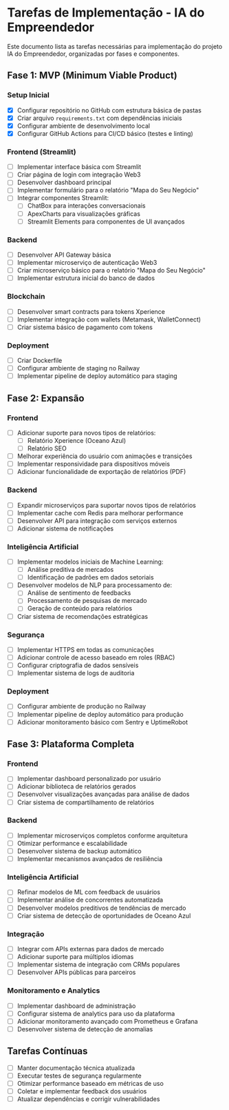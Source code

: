 # Tarefas de Implementação - IA do Empreendedor

Este documento lista as tarefas necessárias para implementação do projeto IA do Empreendedor, organizadas por fases e componentes.

## Fase 1: MVP (Minimum Viable Product)

### Setup Inicial

- [x] Configurar repositório no GitHub com estrutura básica de pastas
- [x] Criar arquivo `requirements.txt` com dependências iniciais
- [x] Configurar ambiente de desenvolvimento local
- [x] Configurar GitHub Actions para CI/CD básico (testes e linting)

### Frontend (Streamlit)

- [ ] Implementar interface básica com Streamlit
- [ ] Criar página de login com integração Web3
- [ ] Desenvolver dashboard principal
- [ ] Implementar formulário para o relatório "Mapa do Seu Negócio"
- [ ] Integrar componentes Streamlit:
  - [ ] ChatBox para interações conversacionais
  - [ ] ApexCharts para visualizações gráficas
  - [ ] Streamlit Elements para componentes de UI avançados

### Backend

- [ ] Desenvolver API Gateway básica
- [ ] Implementar microserviço de autenticação Web3
- [ ] Criar microserviço básico para o relatório "Mapa do Seu Negócio"
- [ ] Implementar estrutura inicial do banco de dados

### Blockchain

- [ ] Desenvolver smart contracts para tokens Xperience
- [ ] Implementar integração com wallets (Metamask, WalletConnect)
- [ ] Criar sistema básico de pagamento com tokens

### Deployment

- [ ] Criar Dockerfile
- [ ] Configurar ambiente de staging no Railway
- [ ] Implementar pipeline de deploy automático para staging

## Fase 2: Expansão

### Frontend

- [ ] Adicionar suporte para novos tipos de relatórios:
  - [ ] Relatório Xperience (Oceano Azul)
  - [ ] Relatório SEO
- [ ] Melhorar experiência do usuário com animações e transições
- [ ] Implementar responsividade para dispositivos móveis
- [ ] Adicionar funcionalidade de exportação de relatórios (PDF)

### Backend

- [ ] Expandir microserviços para suportar novos tipos de relatórios
- [ ] Implementar cache com Redis para melhorar performance
- [ ] Desenvolver API para integração com serviços externos
- [ ] Adicionar sistema de notificações

### Inteligência Artificial

- [ ] Implementar modelos iniciais de Machine Learning:
  - [ ] Análise preditiva de mercados
  - [ ] Identificação de padrões em dados setoriais
- [ ] Desenvolver modelos de NLP para processamento de:
  - [ ] Análise de sentimento de feedbacks
  - [ ] Processamento de pesquisas de mercado
  - [ ] Geração de conteúdo para relatórios
- [ ] Criar sistema de recomendações estratégicas

### Segurança

- [ ] Implementar HTTPS em todas as comunicações
- [ ] Adicionar controle de acesso baseado em roles (RBAC)
- [ ] Configurar criptografia de dados sensíveis
- [ ] Implementar sistema de logs de auditoria

### Deployment

- [ ] Configurar ambiente de produção no Railway
- [ ] Implementar pipeline de deploy automático para produção
- [ ] Adicionar monitoramento básico com Sentry e UptimeRobot

## Fase 3: Plataforma Completa

### Frontend

- [ ] Implementar dashboard personalizado por usuário
- [ ] Adicionar biblioteca de relatórios gerados
- [ ] Desenvolver visualizações avançadas para análise de dados
- [ ] Criar sistema de compartilhamento de relatórios

### Backend

- [ ] Implementar microserviços completos conforme arquitetura
- [ ] Otimizar performance e escalabilidade
- [ ] Desenvolver sistema de backup automático
- [ ] Implementar mecanismos avançados de resiliência

### Inteligência Artificial

- [ ] Refinar modelos de ML com feedback de usuários
- [ ] Implementar análise de concorrentes automatizada
- [ ] Desenvolver modelos preditivos de tendências de mercado
- [ ] Criar sistema de detecção de oportunidades de Oceano Azul

### Integração

- [ ] Integrar com APIs externas para dados de mercado
- [ ] Adicionar suporte para múltiplos idiomas
- [ ] Implementar sistema de integração com CRMs populares
- [ ] Desenvolver APIs públicas para parceiros

### Monitoramento e Analytics

- [ ] Implementar dashboard de administração
- [ ] Configurar sistema de analytics para uso da plataforma
- [ ] Adicionar monitoramento avançado com Prometheus e Grafana
- [ ] Desenvolver sistema de detecção de anomalias

## Tarefas Contínuas

- [ ] Manter documentação técnica atualizada
- [ ] Executar testes de segurança regularmente
- [ ] Otimizar performance baseado em métricas de uso
- [ ] Coletar e implementar feedback dos usuários
- [ ] Atualizar dependências e corrigir vulnerabilidades
